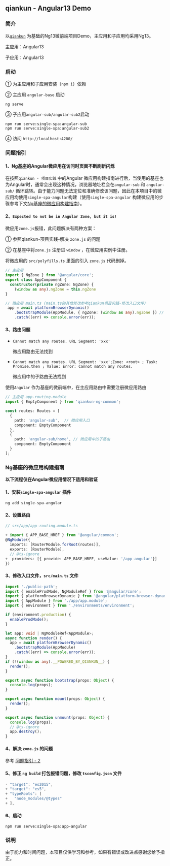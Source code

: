 ## qiankun - Angular13 Demo

### 简介

以[`qiankun`](https://qiankun.umijs.org/zh) 为基础的Ng13微前端项目Demo，主应用和子应用均采用Ng13。

主应用：Angular13

子应用：Angular13



### 启动

① 为主应用和子应用安装（`npm i`）依赖

② 主应用 `angular-base`  启动 

```
ng serve
```

③ 子应用`angular-sub/angular-sub2`启动

```
npm run serve:single-spa:angular-sub
npm run serve:single-spa:angular-sub2
```

④ 访问 `http://localhost:4200/`



### 问题指引

#### 1、Ng基座的Angular微应用在访问时页面不断刷新闪烁

在按照`qiankun - 项目实践` 中的Angular 微应用构建指南进行后，当使用的基座也为Angular时，通常会出现这种情况，浏览器地址栏会在`angular-sub` 和 `angular-sub/` 循环跳转。由于能力问题无法定位和准确修改该问题，因此在本项目中的微应用均使用`single-spa-angular`构建（使用`single-spa-angular` 构建微应用的步骤参考下文[Ng基座的微应用构建指南](#Ng基座的微应用构建指南)）。



#### 2、`Expected to not be in Angular Zone, but it is!` 

微应用`zone.js`报错，此问题解决有两种方案：

① 参照qiankun-项目实践-解决 `zone.js` 的问题

② 在基座中将`zone.js` 注册进 `window` ，在微应用实例中注册。

将微应用的 `src/polyfills.ts` 里面的引入 `zone.js` 代码删掉。

```typescript
// 主应用
import { NgZone } from '@angular/core';
export class AppComponent {
  constructor(private ngZone: NgZone) {
    (window as any).ngZone = this.ngZone
}

// 微应用 main.ts (main.ts的其他修改参考qiankun项目实践-修改入口文件)
 app = await platformBrowserDynamic()
    .bootstrapModule(AppModule, { ngZone: (window as any).ngZone }) // 注册
    .catch((err) => console.error(err));


```



#### 3、路由问题 

- `Cannot match any routes. URL Segment: 'xxx'`

  微应用路由无法找到

- `Cannot match any routes. URL Segment: 'xxx';Zone: <root> ; Task: Promise.then ; Value: Error: Cannot match any routes.`

  微应用中的子路由无法找到

使用`Angular` 作为基座的微前端中，在主应用路由中需要注册微应用路由 

```typescript
// 主应用 app-routing.module
import { EmptyComponent } from 'qiankun-ng-common';

const routes: Routes = [
  {
    path: 'angular-sub',  // 微应用入口
    component: EmptyComponent
  },
  {
    path: 'angular-sub/home', // 微应用中的子路由
    component: EmptyComponent
  }
];
```



### Ng基座的微应用构建指南

**以下流程仅在Angular微应用情况下适用和验证**

#### 1、安装`single-spa-angular` 插件

```
ng add single-spa-angular
```

#### 2、设置路由

```typescript
// src/app/app-routing.module.ts

+ import { APP_BASE_HREF } from '@angular/common';
@NgModule({
  imports: [RouterModule.forRoot(routes)],
  exports: [RouterModule],
  // @ts-ignore
+  providers: [{ provide: APP_BASE_HREF, useValue: '/app-angular'}]
})
```

#### 3、修改入口文件，`src/main.ts` 文件

```typescript
import './public-path';
import { enableProdMode, NgModuleRef } from '@angular/core';
import { platformBrowserDynamic } from '@angular/platform-browser-dynamic';
import { AppModule } from './app/app.module';
import { environment } from './environments/environment';

if (environment.production) {
  enableProdMode();
}

let app: void | NgModuleRef<AppModule>;
async function render() {
  app = await platformBrowserDynamic()
    .bootstrapModule(AppModule)
    .catch((err) => console.error(err));
}
if (!(window as any).__POWERED_BY_QIANKUN__) {
  render();
}

export async function bootstrap(props: Object) {
  console.log(props);
}

export async function mount(props: Object) {
  render();
}

export async function unmount(props: Object) {
  console.log(props);
  // @ts-ignore
  app.destroy();
}
```

#### 4、解决 `zone.js` 的问题

参考 [问题指引 - 2](#问题指引)

#### 5、修正 `ng build` 打包报错问题，修改 `tsconfig.json` 文件

```typescript
- "target": "es2015",
+ "target": "es5",
+ "typeRoots": [
+   "node_modules/@types"
+ ],
```

#### 6、启动

```
npm run serve:single-spa:app-angular
```



### 说明

由于能力和时间问题，本项目仅供学习和参考，如果有错误或改进点感谢您给予指正。

